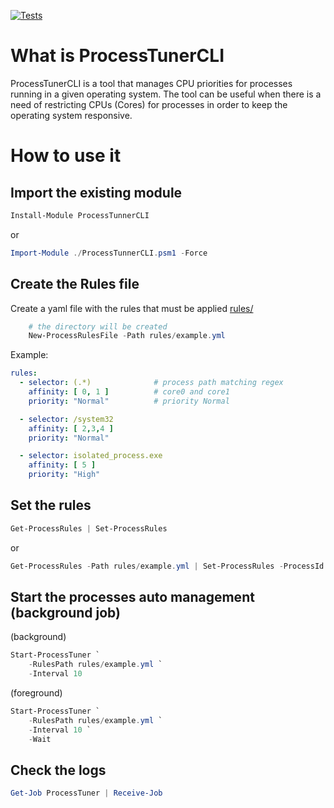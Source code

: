 [![Tests](https://github.com/jsoliveir/ProcessTunerCLI/actions/workflows/tests.yml/badge.svg)](https://github.com/jsoliveir/ProcessTunerCLI/actions/workflows/tests.yml)
# What is ProcessTunerCLI
ProcessTunerCLI is a tool that manages CPU priorities for processes running in a given operating system. The tool can be useful when there is a need of restricting CPUs (Cores) for processes in order to keep the operating system responsive.

# How to use it

## Import the existing module

```powershell
Install-Module ProcessTunnerCLI 
```

or

```powershell
Import-Module ./ProcessTunnerCLI.psm1 -Force
```

## Create the Rules file
Create a yaml file with the rules that must be applied [rules/](rules/example.yml)

```powershell
    # the directory will be created 
    New-ProcessRulesFile -Path rules/example.yml
```
Example:
``` yaml
rules:
  - selector: (.*)              # process path matching regex
    affinity: [ 0, 1 ]          # core0 and core1
    priority: "Normal"          # priority Normal

  - selector: /system32
    affinity: [ 2,3,4 ]
    priority: "Normal"

  - selector: isolated_process.exe
    affinity: [ 5 ]
    priority: "High"
```

## Set the rules 

``` powershell
Get-ProcessRules | Set-ProcessRules
```
or

``` powershell
Get-ProcessRules -Path rules/example.yml | Set-ProcessRules -ProcessId 
```

## Start the processes auto management (background job)

(background)
``` powershell
Start-ProcessTuner `
    -RulesPath rules/example.yml `
    -Interval 10
```
(foreground)
``` powershell
Start-ProcessTuner `
    -RulesPath rules/example.yml `
    -Interval 10 `
    -Wait 
```
## Check the logs 

``` powershell
Get-Job ProcessTuner | Receive-Job
```
